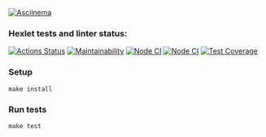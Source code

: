 [![Asciinema](https://asciinema.org/a/4nPIJAP9O4C66FgOXLBKMhwJ9.svg)](https://https://asciinema.org/a/4nPIJAP9O4C66FgOXLBKMhwJ9)


### Hexlet tests and linter status:
[![Actions Status](https://github.com/unclebusy/frontend-project-46/actions/workflows/hexlet-check.yml/badge.svg)](https://github.com/unclebusy/frontend-project-46/actions)
[![Maintainability](https://api.codeclimate.com/v1/badges/e6ce8d73df54e3b970ce/maintainability)](https://codeclimate.com/github/unclebusy/frontend-project-46/maintainability)
[![Node CI](https://github.com/unclebusy/frontend-project-46/actions/workflows/hexlet-check.yml/badge.svg)](https://github.com/unclebusy/frontend-project-46/workflows/hexlet-check.yml)
[![Node CI](https://github.com/unclebusy/frontend-project-46/actions/workflows/nodejs.yml/badge.svg)](https://github.com/unclebusy/frontend-project-46/workflows/nodejs.yml)
[![Test Coverage](https://api.codeclimate.com/v1/badges/e6ce8d73df54e3b970ce/test_coverage)](https://codeclimate.com/github/unclebusy/frontend-project-46/test_coverage)

### Setup
```
make install
```

### Run tests
```
make test
```

